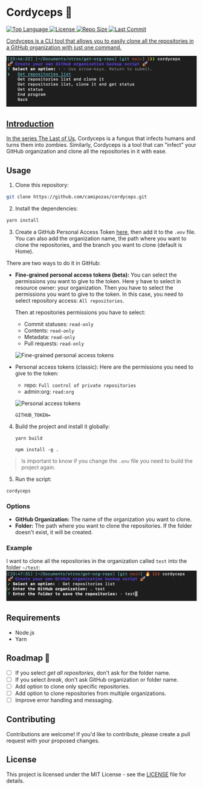 # Cordyceps 🐛

  <p>
    <a href="https://github.com/camipozas/cordyceps">
      <img alt="Top Language" src="https://img.shields.io/github/languages/top/camipozas/cordyceps"/>
    </a>
    <a href="https://github.com/camipozas/cordyceps/blob/main/LICENSE">
      <img alt="License" src="https://img.shields.io/github/license/camipozas/cordyceps"/>
    </a>
    <a href="https://github.com/camipozas/cordyceps">
      <img alt="Repo Size" src="https://img.shields.io/github/repo-size/camipozas/cordyceps"/>
    </a>
      <a href="https://img.shields.io/github/last-commit/camipozas/cordyceps">
      <img alt="Last Commit" src="https://img.shields.io/github/last-commit/camipozas/cordyceps"/>
  </p>

Cordyceps is a CLI tool that allows you to easily clone all the repositories in a GitHub organization with just one command.

![Initial Screen](/img/img1.png 'Initial screen')

## Introduction

In the series [The Last of Us](https://en.wikipedia.org/wiki/The_Last_of_Us), Cordyceps is a fungus that infects humans and turns them into zombies. Similarly, Cordyceps is a tool that can "infect" your GitHub organization and clone all the repositories in it with ease.

## Usage

1. Clone this repository:

```bash
git clone https://github.com/camipozas/cordyceps.git
```

2. Install the dependencies:

```bash
yarn install
```

3.  Create a GitHub Personal Access Token [here](https://docs.github.com/en/enterprise-server@3.4/authentication/keeping-your-account-and-data-secure/creating-a-personal-access-token), then add it to the `.env` file. You can also add the organization name, the path where you want to clone the repositories, and the branch you want to clone (default is Home).

There are two ways to do it in GitHub:

- **Fine-grained personal access tokens (beta):** You can select the permissions you want to give to the token.
  Here y have to select in resource owner: your organization. Then you have to select the permissions you want to give to the token. In this case, you need to select repository access: `All repositories`.

  Then at repositories permissions you have to select:

  - Commit statuses: `read-only`
  - Contents: `read-only`
  - Metadata: `read-only`
  - Pull requests: `read-only`

  ![Fine-grained personal access tokens](/img/grained-token.png 'Fine-grained personal access tokens')

- Personal access tokens (classic): Here are the permissions you need to give to the token:

  - repo: `Full control of private repositories`
  - admin:org: `read:org`

  ![Personal access tokens](/img/classic-token.png 'Personal access tokens')

  ```
  GITHUB_TOKEN=
  ```

4. Build the project and install it globally:

   ```
   yarn build
   ```

   ```
   npm install -g .
   ```

> Is important to know if you change the `.env` file you need to build the project again.

5. Run the script:

```
cordyceps
```

### Options

- **GitHub Organization:** The name of the organization you want to clone.
- **Folder:** The path where you want to clone the repositories. If the folder doesn't exist, it will be created.

### Example

I want to clone all the repositories in the organization called `test` into the folder `~/test`:
![Get repositories](/img/img2.png 'Get repositories')

## Requirements

- Node.js
- Yarn

## Roadmap 🚀

- [ ] If you select _get all repositories_, don't ask for the folder name.
- [ ] If you select _break_, don't ask GitHub organization or folder name.
- [ ] Add option to clone only specific repositories.
- [ ] Add option to clone repositories from multiple organizations.
- [ ] Improve error handling and messaging.

## Contributing

Contributions are welcome! If you'd like to contribute, please create a pull request with your proposed changes.

## License

This project is licensed under the MIT License - see the [LICENSE](LICENSE) file for details.
